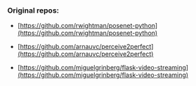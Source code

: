 ### Original repos:

* [https://github.com/rwightman/posenet-python](https://github.com/rwightman/posenet-python)

* [https://github.com/arnauvc/perceive2perfect](https://github.com/arnauvc/perceive2perfect)

* [https://github.com/miguelgrinberg/flask-video-streaming](https://github.com/miguelgrinberg/flask-video-streaming)

